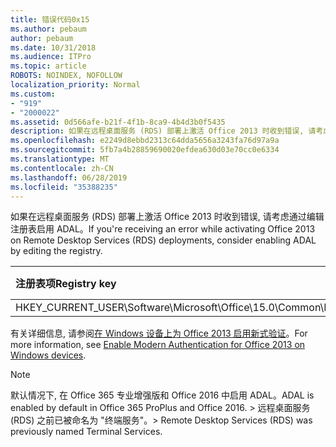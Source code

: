 ```yaml
---
title: 错误代码0x15
ms.author: pebaum
author: pebaum
ms.date: 10/31/2018
ms.audience: ITPro
ms.topic: article
ROBOTS: NOINDEX, NOFOLLOW
localization_priority: Normal
ms.custom:
- "919"
- "2000022"
ms.assetid: 0d566afe-b21f-4f1b-8ca9-4b4d3b0f5435
description: 如果在远程桌面服务 (RDS) 部署上激活 Office 2013 时收到错误, 请考虑通过编辑注册表启用 ADAL。
ms.openlocfilehash: e2249d8ebbd2313c64dda5656a3243fa76d97a9a
ms.sourcegitcommit: 5fb7a4b28859690020efdea630d03e70cc0e6334
ms.translationtype: MT
ms.contentlocale: zh-CN
ms.lasthandoff: 06/28/2019
ms.locfileid: "35388235"
---
```

<span data-ttu-id="576e3-103">如果在远程桌面服务 (RDS) 部署上激活 Office 2013 时收到错误, 请考虑通过编辑注册表启用 ADAL。</span><span class="sxs-lookup"><span data-stu-id="576e3-103">If you're receiving an error while activating Office 2013 on Remote Desktop Services (RDS) deployments, consider enabling ADAL by editing the registry.</span></span>
  
|<span data-ttu-id="576e3-104">**注册表项**</span><span class="sxs-lookup"><span data-stu-id="576e3-104">**Registry key**</span></span>|<span data-ttu-id="576e3-105">**Type**</span><span class="sxs-lookup"><span data-stu-id="576e3-105">**Type**</span></span>|<span data-ttu-id="576e3-106">**值**</span><span class="sxs-lookup"><span data-stu-id="576e3-106">**Value**</span></span>|
|:-----|:-----|:-----|
|<span data-ttu-id="576e3-107">HKEY_CURRENT_USER\Software\Microsoft\Office\15.0\Common\Identity\EnableADAL</span><span class="sxs-lookup"><span data-stu-id="576e3-107">HKEY_CURRENT_USER\Software\Microsoft\Office\15.0\Common\Identity\EnableADAL</span></span>  <br/> |<span data-ttu-id="576e3-108">REG_DWORD</span><span class="sxs-lookup"><span data-stu-id="576e3-108">REG_DWORD</span></span>  <br/> |<span data-ttu-id="576e3-109">1</span><span class="sxs-lookup"><span data-stu-id="576e3-109">1</span></span>  <br/> |

<span data-ttu-id="576e3-110">有关详细信息, 请参阅[在 Windows 设备上为 Office 2013 启用新式验证](https://docs.microsoft.com/office365/admin/security-and-compliance/enable-modern-authentication)。</span><span class="sxs-lookup"><span data-stu-id="576e3-110">For more information, see [Enable Modern Authentication for Office 2013 on Windows devices](https://docs.microsoft.com/office365/admin/security-and-compliance/enable-modern-authentication).</span></span>
  
> [!NOTE]
>  <span data-ttu-id="576e3-111">默认情况下, 在 Office 365 专业增强版和 Office 2016 中启用 ADAL。</span><span class="sxs-lookup"><span data-stu-id="576e3-111">ADAL is enabled by default in Office 365 ProPlus and Office 2016.</span></span> <span data-ttu-id="576e3-112">> 远程桌面服务 (RDS) 之前已被命名为 "终端服务"。</span><span class="sxs-lookup"><span data-stu-id="576e3-112">>  Remote Desktop Services (RDS) was previously named Terminal Services.</span></span>
  